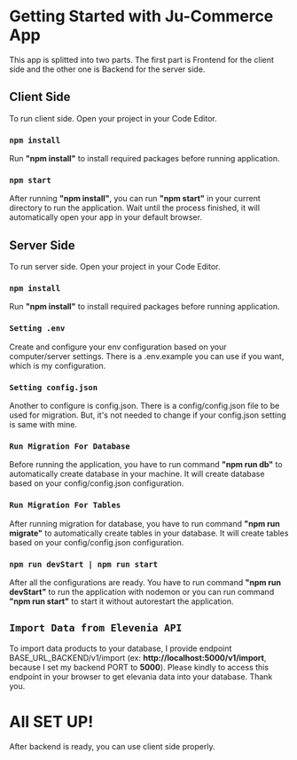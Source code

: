 # Getting Started with Ju-Commerce App
This app is splitted into two parts. The first part is Frontend for the client side and the other one is Backend for the server side.

## Client Side
To run client side. Open your project in your Code Editor.

### `npm install`
Run **"npm install"** to install required packages before running application.

### `npm start`
After running **"npm install"**, you can run **"npm start"** in your current directory to run the application. Wait until the process finished, it will automatically open your app in your default browser.


## Server Side
To run server side. Open your project in your Code Editor.

### `npm install`
Run **"npm install"** to install required packages before running application.

### `Setting .env`
Create and configure your env configuration based on your computer/server settings. There is a .env.example you can use if you want, which is my configuration.

### `Setting config.json`
Another to configure is config.json. There is a config/config.json file to be used for migration. But, it's not needed to change if your config.json setting is same with mine.

### `Run Migration For Database`
Before running the application, you have to run command **"npm run db"** to automatically create database in your machine. It will create database based on your config/config.json configuration.

### `Run Migration For Tables`
After running migration for database, you have to run command **"npm run migrate"** to automatically create tables in your database. It will create tables based on your config/config.json configuration.

### `npm run devStart | npm run start`
After all the configurations are ready. You have to run command **"npm run devStart"** to run the application with nodemon or you can run command **"npm run start"** to start it without autorestart the application.

## `Import Data from Elevenia API`
To import data products to your database, I provide endpoint BASE_URL_BACKEND/v1/import (ex: **http://localhost:5000/v1/import**, because I set my backend PORT to **5000**). Please kindly to access this endpoint in your browser to get elevania data into your database. Thank you.

# All SET UP!
After backend is ready, you can use client side properly.











